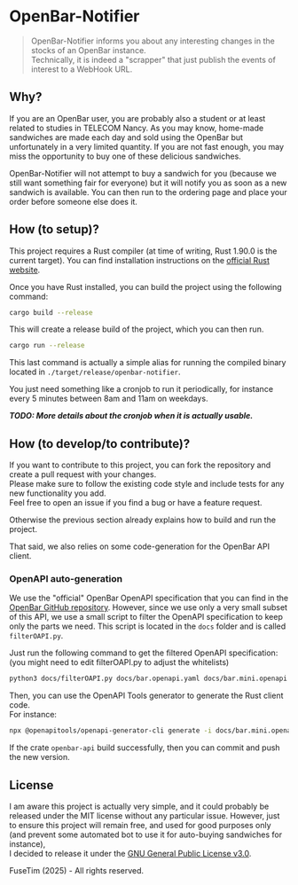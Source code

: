 # OpenBar-Notifier

> OpenBar-Notifier informs you about any interesting changes in the stocks of an OpenBar instance.  
> Technically, it is indeed a "scrapper" that just publish the events of interest to a WebHook URL.

## Why?

If you are an OpenBar user, you are probably also a student or at least related to studies in TELECOM Nancy.
As you may know, home-made sandwiches are made each day and sold using the OpenBar but unfortunately in 
a very limited quantity. If you are not fast enough, you may miss the opportunity to buy one of these
delicious sandwiches. 

OpenBar-Notifier will not attempt to buy a sandwich for you (because we still want something fair for everyone)
but it will notify you as soon as a new sandwich is available. You can then run to the ordering page and
place your order before someone else does it.

## How (to setup)?

This project requires a Rust compiler (at time of writing, Rust 1.90.0 is the current target). You can find
installation instructions on the [official Rust website](https://www.rust-lang.org/tools/install).

Once you have Rust installed, you can build the project using the following command:

```bash
cargo build --release
```

This will create a release build of the project, which you can then run.

```bash
cargo run --release
```

This last command is actually a simple alias for running the compiled binary located in `./target/release/openbar-notifier`.

You just need something like a cronjob to run it periodically, for instance every 5 minutes between 8am and 11am on weekdays.

***TODO: More details about the cronjob when it is actually usable.***

## How (to develop/to contribute)?

If you want to contribute to this project, you can fork the repository and create a pull request with your changes.  
Please make sure to follow the existing code style and include tests for any new functionality you add.  
Feel free to open an issue if you find a bug or have a feature request.  

Otherwise the previous section already explains how to build and run the project.

That said, we also relies on some code-generation for the OpenBar API client.  

### OpenAPI auto-generation

We use the "official" OpenBar OpenAPI specification that you can find in the [OpenBar GitHub repository](todo).
However, since we use only a very small subset of this API, we use a small script to filter the OpenAPI specification
to keep only the parts we need. This script is located in the `docs` folder and is called `filterOAPI.py`.

Just run the following command to get the filtered OpenAPI specification: (you might need to edit filterOAPI.py to adjust the whitelists)
```bash
python3 docs/filterOAPI.py docs/bar.openapi.yaml docs/bar.mini.openapi.yaml
```

Then, you can use the OpenAPI Tools generator to generate the Rust client code.  
For instance:

```bash
npx @openapitools/openapi-generator-cli generate -i docs/bar.mini.openapi.yml -c docs/bar.config.json --global-property apiDocs=false,modelDocs=false -g rust -o openbar-api
```

If the crate `openbar-api` build successfully, then you can commit and push the new version.

## License

I am aware this project is actually very simple, and it could probably be released under the MIT license without any particular issue.
However, just to ensure this project will remain free, and used for good purposes only (and prevent some automated bot to use it for auto-buying sandwiches for instance),  
I decided to release it under the [GNU General Public License v3.0](https://www.gnu.org/licenses/gpl-3.0.en.html).

FuseTim (2025) - All rights reserved.